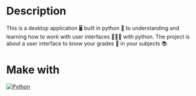 # Description
This is a desktop application 🖥️ built in python 🐍 to understanding and learning how to work with user interfaces 🙎🏻‍♂️ with python. The project is about a user interface to know your grades 🔢 in your subjects 📚

# Make with
[![Python](https://img.shields.io/badge/python-2b5b84?style=for-the-badge&logo=python&logoColor=white&labelColor=000000)]()